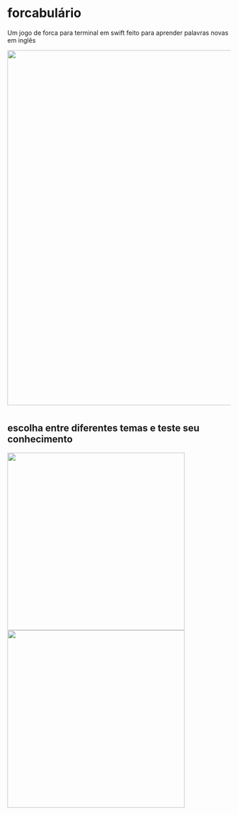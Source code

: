 # forcabulário
Um jogo de forca para terminal em swift feito para aprender palavras novas em inglês

<!DOCTYPE html>
<html lang="en">
<head>
    <meta charset="UTF-8">
    <meta http-equiv="X-UA-Compatible" content="IE=edge">
    <meta name="viewport" content="width=device-width, initial-scale=1.0">
</head>
<body>
    <img src="https://github.com/user-attachments/assets/36567546-b3fe-4ba2-839c-030e60722d00" width="800px">
</body>
</html>


#


## escolha entre diferentes temas e teste seu conhecimento

<!DOCTYPE html>
<html lang="en">
<head>
    <meta charset="UTF-8">
    <meta http-equiv="X-UA-Compatible" content="IE=edge">
    <meta name="viewport" content="width=device-width, initial-scale=1.0">
</head>
<body>
    <img src="https://github.com/user-attachments/assets/89719208-c053-4f02-aa61-52e0e99784f1" width="400px">
    <img src="https://github.com/user-attachments/assets/9ef1a5fc-0c57-4053-9d94-433561542c1b" width="400px">
</body>
</html>

### 



